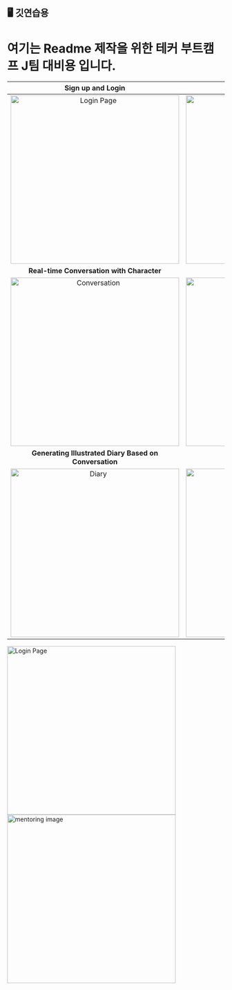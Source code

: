 ## 🖥️  깃연습용
# 여기는 Readme 제작을 위한 테커 부트캠프 J팀 대비용 입니다.



|**Sign up and Login**|**Main Page**|
|:-------------------:|:---------:|
|<img width="390" alt="Login Page" src="https://github.com/user-attachments/assets/153569c2-28ad-4c1c-bd36-819c3902eae1">|<img width="390" alt="Mentor Page" src="https://github.com/user-attachments/assets/c239ffcb-94aa-4794-bf12-25a3a8712852">|
|**Real-time Conversation with Character**|**Photo Capture**|
|<img width="390" alt="Conversation" src="https://github.com/2023-Winter-Bootcamp-Team-K/.github/assets/105585664/f3cbe360-7947-4514-a76b-15544fb056b4">|<img width="390" alt="Photo Capture" src="https://github.com/2023-Winter-Bootcamp-Team-K/.github/assets/105585664/33bdda9b-d64e-4520-b90a-9e43c2e03be1">|
|**Generating Illustrated Diary Based on Conversation**|**Viewing Past Diaries**|
|<img width="390" alt="Diary" src="https://github.com/2023-Winter-Bootcamp-Team-K/.github/assets/105585664/d1ac0d7b-4de0-4313-ab88-aa7bd33f8437">|<img width="390" alt="View Past" src="https://github.com/2023-Winter-Bootcamp-Team-K/.github/assets/105585664/e237a860-aeab-4fdf-9e9f-fc6c81ba76b1">|

<img width="390" alt="Login Page" src="https://github.com/user-attachments/assets/153569c2-28ad-4c1c-bd36-819c3902eae1">
<img width="390" alt="mentoring image" src="https://github.com/user-attachments/assets/f6d5074d-798c-4995-80e9-c3c04ed61e4a">

